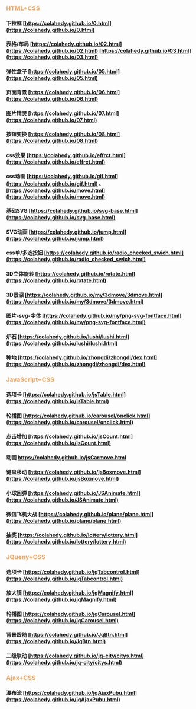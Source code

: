 ### <font color="sandybrown">HTML+CSS</font>
#### 下拉框  [https://colahedy.github.io/0.html](https://colahedy.github.io/0.html)
#### 表格/布局 [https://colahedy.github.io/02.html](https://colahedy.github.io/02.html)  [https://colahedy.github.io/03.html](https://colahedy.github.io/03.html)
#### 弹性盒子   [https://colahedy.github.io/05.html](https://colahedy.github.io/05.html)
#### 页面背景  [https://colahedy.github.io/06.html](https://colahedy.github.io/06.html)
#### 图片精灵  [https://colahedy.github.io/07.html](https://colahedy.github.io/07.html)
#### 按钮变换  [https://colahedy.github.io/08.html](https://colahedy.github.io/08.html)
#### css效果  [https://colahedy.github.io/effrct.html](https://colahedy.github.io/effrct.html)
#### css动画  [https://colahedy.github.io/gif.html](https://colahedy.github.io/gif.html)  、[https://colahedy.github.io/move.html](https://colahedy.github.io/move.html)
#### 基础SVG  [https://colahedy.github.io/svg-base.html](https://colahedy.github.io/svg-base.html)
#### SVG动画  [https://colahedy.github.io/jump.html](https://colahedy.github.io/jump.html)
#### css单/多选按钮  [https://colahedy.github.io/radio_checked_swich.html](https://colahedy.github.io/radio_checked_swich.html)
#### 3D立体旋转  [https://colahedy.github.io/rotate.html](https://colahedy.github.io/rotate.html)
#### 3D景深   [https://colahedy.github.io/my/3dmove/3dmove.html](https://colahedy.github.io/my/3dmove/3dmove.html)
#### 图片-svg-字体   [https://colahedy.github.io/my/png-svg-fontface.html](https://colahedy.github.io/my/png-svg-fontface.html)
#### 炉石  [https://colahedy.github.io/lushi/lushi.html](https://colahedy.github.io/lushi/lushi.html)
#### 种地  [https://colahedy.github.io/zhongdi/zhongdi/dex.html](https://colahedy.github.io/zhongdi/zhongdi/dex.html)


### <font color="sandybrown">JavaScript+CSS</font>
#### 选项卡 [https://colahedy.github.io/jsTable.html](https://colahedy.github.io/jsTable.html)
#### 轮播图  [https://colahedy.github.io/carousel/onclick.html](https://colahedy.github.io/carousel/onclick.html)
#### 点击增加  [https://colahedy.github.io/jsCount.html](https://colahedy.github.io/jsCount.html)
#### 动画  [https://colahedy.github.io/jsCarmove.html ](https://colahedy.github.io/jsCarmove.html)
#### 键盘移动  [https://colahedy.github.io/jsBoxmove.html](https://colahedy.github.io/jsBoxmove.html)
#### 小球回弹  [https://colahedy.github.io/JSAnimate.html](https://colahedy.github.io/JSAnimate.html)
#### 微信飞机大战  [https://colahedy.github.io/plane/plane.html](https://colahedy.github.io/plane/plane.html)
#### 抽奖  [https://colahedy.github.io/lottery/lottery.html](https://colahedy.github.io/lottery/lottery.html)

### <font color="sandybrown">JQueny+CSS</font>
#### 选项卡  [https://colahedy.github.io/jqTabcontrol.html](https://colahedy.github.io/jqTabcontrol.html)
#### 放大镜  [https://colahedy.github.io/jqMagnify.html](https://colahedy.github.io/jqMagnify.html)
#### 轮播图  [https://colahedy.github.io/jqCarousel.html](https://colahedy.github.io/jqCarousel.html)
#### 背景跟随  [https://colahedy.github.io/JqBtn.html](https://colahedy.github.io/JqBtn.html)
#### 二级联动  [https://colahedy.github.io/jq-city/citys.html](https://colahedy.github.io/jq-city/citys.html)

### <font color="sandybrown">Ajax+CSS</font>
#### 瀑布流  [https://colahedy.github.io/jqAjaxPubu.html](https://colahedy.github.io/jqAjaxPubu.html)